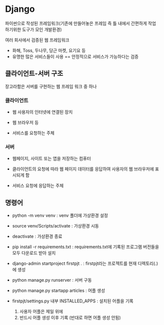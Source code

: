# Django

파이썬으로 작성된 프레임워크(기존에 만들어놓은 프레임 즉 틀 내에서 간편하게 작업하기위한 도구가 모인 개발환경)

여러 회사에서 검증된 웹 프레임워크
- 화해, Toss, 두나무, 당근 마켓, 요기요 등
- 유명한 많은 서비스들이 사용 == 안정적으로 서비스가 가능하다는 검증

## 클라이언트-서버 구조

장고라함은 서버를 구현하는 웹 프레임 워크 중 하나

### 클라이언트

- 웹 사용자의 인터넷에 연결된 장치

- 웹 브라우저 등

- 서비스를 요청하는 주체

### 서버

- 웹페이지, 사이트 또는 앱을 저장하는 컴퓨터

- 클라이언트의 요청에 따라 웹 페이지 데이터를 응답하여 사용자의 웹 브라우저에 표시되게 함

- 서비스 요청에 응답하는 주체


## 명령어

- python -m venv venv : venv 폴더에 가상환경 설정

- source venv/Scripts/activate : 가상환경 시동

- deactivate : 가상환경 종료

- pip install -r requirements.txt : requirements.txt에 기록된 프로그램 버전들을 모두 다운로드 받아 설치

- django-admin startproject firstpjt . : firstpjt라는 프로젝트를 현재 디렉토리(.)에 생성

- python manage.py runserver : 서버 구동

- python manage.py startapp articles : 어플 생성

- firstpjt/settings.py 내부 INSTALLED_APPS : 설치된 어플을 기록
  1. 사용자 어플은 제일 위에
  2. 반드시 어플 생성 이후 기록 (반대로 하면 어플 생성 안됨)

